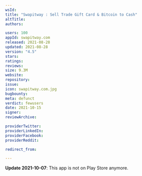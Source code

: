 ```yaml
---
wsId: 
title: "Swapitway : Sell Trade Gift Card & Bitcoin to Cash"
altTitle: 
authors:

users: 100
appId: swapitway.com
released: 2021-08-28
updated: 2021-08-28
version: "4.5"
stars: 
ratings: 
reviews: 
size: 9.3M
website: 
repository: 
issue: 
icon: swapitway.com.jpg
bugbounty: 
meta: defunct
verdict: fewusers
date: 2021-10-15
signer: 
reviewArchive:

providerTwitter: 
providerLinkedIn: 
providerFacebook: 
providerReddit: 

redirect_from:

---
```


**Update 2021-10-07**: This app is not on Play Store anymore.


